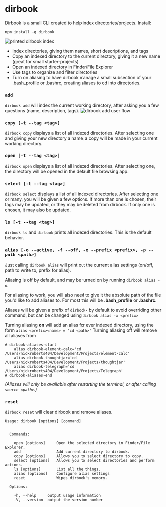 # dirbook
Dirbook is a small CLI created to help index directories/projects.
Install: 

	npm install -g dirbook
![printed dirbook index](https://dl.dropboxusercontent.com/s/0790x9ita2c8w0p/Screenshot%202017-02-21%2010.34.02.png?dl=0)
* Index directories, giving them names, short descriptions, and tags
* Copy an indexed directory to the current directory, giving it a new name (great for small starter-projects)
* Open an indexed directory in Finder/File Explorer
* Use tags to organize and filter directories
* Turn on aliasing to have dirbook manage a small subsection of your .bash\_profile or .bashrc, creating aliases to cd into directories.

### `add`
`dirbook add` will index the current working directory, after asking you a few questions (name, description, tags).
![dirbook add user flow](https://dl.dropboxusercontent.com/s/gp7hjqycrkjpibs/Screenshot%202017-02-21%2010.30.17.png?dl=0)

### `copy [-t --tag <tag>]`
`dirbook copy` displays a list of all indexed directories. After selecting one and giving your new directory a name, a copy will be made in your current working directory.

### `open [-t --tag <tag>]`
`dirbook open` displays a list of all indexed directories. After selecting one, the directory will be opened in the default file browsing app.

### `select [-t --tag <tag>]`
`dirbook select` displays a list of all indexed directories. After selecting one or many, you will be given a few options. If more than one is chosen, their tags may be updated, or they may be deleted from dirbook. If only one is chosen, it may also be updated.

### `ls [-t --tag <tag>]`
`dirbook ls` and `dirbook` prints all indexed directories. This is the default behavior.

### `alias [-o --active, -f --off, -x --prefix <prefix>, -p --path <path>]`
Just calling `dirbook alias` will print out the current alias settings (on/off, path to write to, prefix for alias).

Aliasing is off by default, and may be turned on by running `dirbook alias -o`. 

For aliasing to work, you will also need to give it the absolute path of the file you'd like to add aliases to. For most this will be **.bash_profile** or **.bashrc**.

Aliases will be given a prefix of `dirbook-` by default to avoid overriding other command, but can be changed using `dirbook alias -x <prefix>`

Turning aliasing **on** will add an alias for ever indexed directory, using the form `alias <prefix><name> = 'cd <path>'`
Turning aliasing off will remove all aliases from *<path>*

	# dirbook-aliases-start
		alias dirbook-element-calc='cd /Users/nickroberts404/Development/Projects/element-calc'
		alias dirbook-thoughtjar='cd /Users/nickroberts404/Development/Projects/thoughtjar'
		alias dirbook-telegraph='cd /Users/nickroberts404/Development/Projects/Telegraph'
	# dirbook-aliases-end

*(Aliases will only be available after restarting the terminal, or after calling `source <path>`.)*

### `reset`
`dirbook reset` will clear dirbook and remove aliases.


	Usage: dirbook [options] [command]


	  Commands:

	    open [options]     Open the selected directory in Finder/File Explorer.
	    add                Add current directory to dirbook.
	    copy [options]     Allows you to select directory to copy.
	    select [options]   Allows you to select directories and perform actions.
	    ls [options]       List all the things.
	    alias [options]    Configure alias settings
	    reset              Wipes dirbook's memory.

	  Options:

	    -h, --help     output usage information
	    -V, --version  output the version number
